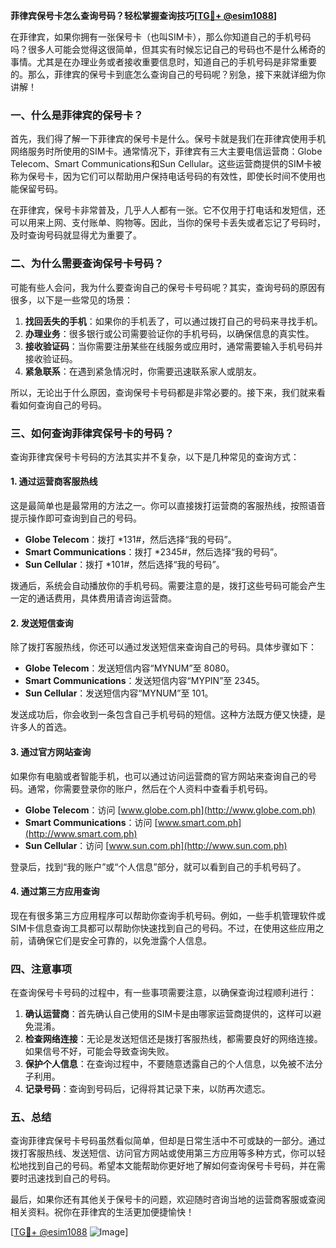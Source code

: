 **菲律宾保号卡怎么查询号码？轻松掌握查询技巧[[TG💪+ @esim1088](https://t.me/s/esim1088)]**

在菲律宾，如果你拥有一张保号卡（也叫SIM卡），那么你知道自己的手机号码吗？很多人可能会觉得这很简单，但其实有时候忘记自己的号码也不是什么稀奇的事情。尤其是在办理业务或者接收重要信息时，知道自己的手机号码是非常重要的。那么，菲律宾的保号卡到底怎么查询自己的号码呢？别急，接下来就详细为你讲解！

### 一、什么是菲律宾的保号卡？

首先，我们得了解一下菲律宾的保号卡是什么。保号卡就是我们在菲律宾使用手机网络服务时所使用的SIM卡。通常情况下，菲律宾有三大主要电信运营商：Globe Telecom、Smart Communications和Sun Cellular。这些运营商提供的SIM卡被称为保号卡，因为它们可以帮助用户保持电话号码的有效性，即使长时间不使用也能保留号码。

在菲律宾，保号卡非常普及，几乎人人都有一张。它不仅用于打电话和发短信，还可以用来上网、支付账单、购物等。因此，当你的保号卡丢失或者忘记了号码时，及时查询号码就显得尤为重要了。

### 二、为什么需要查询保号卡号码？

可能有些人会问，我为什么要查询自己的保号卡号码呢？其实，查询号码的原因有很多，以下是一些常见的场景：

1. **找回丢失的手机**：如果你的手机丢了，可以通过拨打自己的号码来寻找手机。
2. **办理业务**：很多银行或公司需要验证你的手机号码，以确保信息的真实性。
3. **接收验证码**：当你需要注册某些在线服务或应用时，通常需要输入手机号码并接收验证码。
4. **紧急联系**：在遇到紧急情况时，你需要迅速联系家人或朋友。

所以，无论出于什么原因，查询保号卡号码都是非常必要的。接下来，我们就来看看如何查询自己的号码。

### 三、如何查询菲律宾保号卡的号码？

查询菲律宾保号卡号码的方法其实并不复杂，以下是几种常见的查询方式：

#### 1. **通过运营商客服热线**

这是最简单也是最常用的方法之一。你可以直接拨打运营商的客服热线，按照语音提示操作即可查询到自己的号码。

- **Globe Telecom**：拨打 *131#，然后选择“我的号码”。
- **Smart Communications**：拨打 *2345#，然后选择“我的号码”。
- **Sun Cellular**：拨打 *101#，然后选择“我的号码”。

拨通后，系统会自动播放你的手机号码。需要注意的是，拨打这些号码可能会产生一定的通话费用，具体费用请咨询运营商。

#### 2. **发送短信查询**

除了拨打客服热线，你还可以通过发送短信来查询自己的号码。具体步骤如下：

- **Globe Telecom**：发送短信内容“MYNUM”至 8080。
- **Smart Communications**：发送短信内容“MYPIN”至 2345。
- **Sun Cellular**：发送短信内容“MYNUM”至 101。

发送成功后，你会收到一条包含自己手机号码的短信。这种方法既方便又快捷，是许多人的首选。

#### 3. **通过官方网站查询**

如果你有电脑或者智能手机，也可以通过访问运营商的官方网站来查询自己的号码。通常，你需要登录你的账户，然后在个人资料中查看手机号码。

- **Globe Telecom**：访问 [www.globe.com.ph](http://www.globe.com.ph)
- **Smart Communications**：访问 [www.smart.com.ph](http://www.smart.com.ph)
- **Sun Cellular**：访问 [www.sun.com.ph](http://www.sun.com.ph)

登录后，找到“我的账户”或“个人信息”部分，就可以看到自己的手机号码了。

#### 4. **通过第三方应用查询**

现在有很多第三方应用程序可以帮助你查询手机号码。例如，一些手机管理软件或SIM卡信息查询工具都可以帮助你快速找到自己的号码。不过，在使用这些应用之前，请确保它们是安全可靠的，以免泄露个人信息。

### 四、注意事项

在查询保号卡号码的过程中，有一些事项需要注意，以确保查询过程顺利进行：

1. **确认运营商**：首先确认自己使用的SIM卡是由哪家运营商提供的，这样可以避免混淆。
2. **检查网络连接**：无论是发送短信还是拨打客服热线，都需要良好的网络连接。如果信号不好，可能会导致查询失败。
3. **保护个人信息**：在查询过程中，不要随意透露自己的个人信息，以免被不法分子利用。
4. **记录号码**：查询到号码后，记得将其记录下来，以防再次遗忘。

### 五、总结

查询菲律宾保号卡号码虽然看似简单，但却是日常生活中不可或缺的一部分。通过拨打客服热线、发送短信、访问官方网站或使用第三方应用等多种方式，你可以轻松地找到自己的号码。希望本文能帮助你更好地了解如何查询保号卡号码，并在需要时迅速找到自己的号码。

最后，如果你还有其他关于保号卡的问题，欢迎随时咨询当地的运营商客服或查阅相关资料。祝你在菲律宾的生活更加便捷愉快！

[[TG💪+ @esim1088](https://t.me/s/esim1088) ![Image](https://i.postimg.cc/4NQfJmqS/Snipaste-2025-05-13-00-14-12.png)]